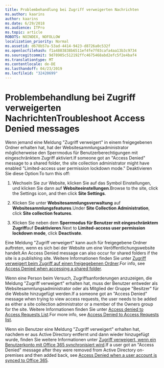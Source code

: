 ```yaml
---
title: Problembehandlung bei Zugriff verweigerten Nachrichten
ms.author: kaarins
author: kaarins
ms.date: 6/29/2018
ms.audience: ITPro
ms.topic: article
ROBOTS: NOINDEX, NOFOLLOW
localization_priority: Normal
ms.assetid: d678b57a-53ad-4414-9423-d8726a0c532f
ms.openlocfilehash: f1a4803838b6511ef4fe7f03cafa4aa13b3c9734
ms.sourcegitcommit: 9d78905c512192ffc4675468abd2efc5f2e4baf4
ms.translationtype: MT
ms.contentlocale: de-DE
ms.lasthandoff: 04/23/2019
ms.locfileid: "32420699"
---
```

# <a name="troubleshoot-access-denied-messages"></a><span data-ttu-id="246ed-102">Problembehandlung bei Zugriff verweigerten Nachrichten</span><span class="sxs-lookup"><span data-stu-id="246ed-102">Troubleshoot Access Denied messages</span></span>

<span data-ttu-id="246ed-103">Wenn jemand eine Meldung "Zugriff verweigert" in einem freigegebenen Ordner erhalten hat, hat der Websitesammlungsadministrator möglicherweise den Sperrmodus für Benutzerberechtigungen mit eingeschränktem Zugriff aktiviert.</span><span class="sxs-lookup"><span data-stu-id="246ed-103">If someone got an "Access Denied" message to a shared folder, the site collection administrator might have enabled "Limited-access user permission lockdown mode."</span></span> <span data-ttu-id="246ed-104">Deaktivieren Sie diese Option:</span><span class="sxs-lookup"><span data-stu-id="246ed-104">To turn this off:</span></span> 
  
1. <span data-ttu-id="246ed-105">Wechseln Sie zur Website, klicken Sie auf das Symbol Einstellungen, und klicken Sie dann auf **Websiteeinstellungen**.</span><span class="sxs-lookup"><span data-stu-id="246ed-105">Browse to the site, click the Settings icon, and then click **Site Settings**.</span></span>
    
2. <span data-ttu-id="246ed-106">Klicken Sie unter **Websitesammlungsverwaltung** auf **Websitesammlungsfeatures**.</span><span class="sxs-lookup"><span data-stu-id="246ed-106">Under **Site Collection Administration**, click **Site collection features**.</span></span>
    
3. <span data-ttu-id="246ed-107">Klicken Sie neben dem **Sperrmodus für Benutzer mit eingeschränktem Zugriff**auf **Deaktivieren**.</span><span class="sxs-lookup"><span data-stu-id="246ed-107">Next to **Limited-access user permission lockdown mode**, click **Deactivate**.</span></span>
    
<span data-ttu-id="246ed-108">Eine Meldung "Zugriff verweigert" kann auch für freigegebene Ordner auftreten, wenn es sich bei der Website um eine Veröffentlichungswebsite handelt.</span><span class="sxs-lookup"><span data-stu-id="246ed-108">An Access Denied message can also occur for shared folders if the site is a publishing site.</span></span> <span data-ttu-id="246ed-109">Weitere Informationen finden Sie unter [Zugriff verweigert beim Zugriff auf einen freigegebenen Ordner](https://go.microsoft.com/fwlink/?linkid=2004317).</span><span class="sxs-lookup"><span data-stu-id="246ed-109">For info, see [Access Denied when accessing a shared folder](https://go.microsoft.com/fwlink/?linkid=2004317).</span></span>
  
<span data-ttu-id="246ed-110">Wenn eine Person beim Versuch, Zugriffsanforderungen anzuzeigen, die Meldung "Zugriff verweigert" erhalten hat, muss der Benutzer entweder als Websitesammlungsadministrator oder als Mitglied der Gruppe "Besitzer" für die Website hinzugefügt werden.</span><span class="sxs-lookup"><span data-stu-id="246ed-110">If a someone got an "Access Denied" message when trying to view access requests, the user needs to be added as either a site collection administrator or a member of the Owners group for the site.</span></span> <span data-ttu-id="246ed-111">Weitere Informationen finden Sie unter [Access denied to Access Requests List](https://go.microsoft.com/fwlink/?linkid=2004220).</span><span class="sxs-lookup"><span data-stu-id="246ed-111">For more info, see [Access Denied to Access Requests list](https://go.microsoft.com/fwlink/?linkid=2004220).</span></span>
  
<span data-ttu-id="246ed-112">Wenn ein Benutzer eine Meldung "Zugriff verweigert" erhalten hat, nachdem er aus Active Directory entfernt und dann wieder hinzugefügt wurde, finden Sie weitere Informationen unter [Zugriff verweigert, wenn ein Benutzerkonto mit Office 365 synchronisiert wird](https://go.microsoft.com/fwlink/?linkid=2004318).</span><span class="sxs-lookup"><span data-stu-id="246ed-112">If a user got an "Access Denied" message after they were removed from Active Directory on-premises and then added back, see [Access Denied when a user account is synced to Office 365](https://go.microsoft.com/fwlink/?linkid=2004318).</span></span>
  

